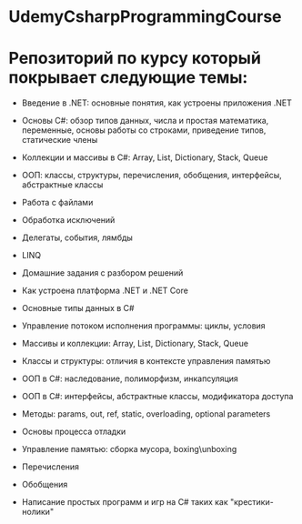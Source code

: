 # UdemyCsharpProgrammingCourse
# Репозиторий по курсу который покрывает следующие темы:

- Введение в .NET: основные понятия, как устроены приложения .NET

- Основы C#: обзор типов данных, числа и простая математика, переменные, основы работы со строками, приведение типов, статические члены

- Коллекции и массивы в C#: Array, List, Dictionary, Stack, Queue

- ООП: классы, структуры, перечисления, обобщения, интерфейсы, абстрактные классы

- Работа с файлами

- Обработка исключений

- Делегаты, события, лямбды

- LINQ

- Домашние задания с разбором решений

- Как устроена платформа .NET и .NET Core
- Основные типы данных в C#
- Управление потоком исполнения программы: циклы, условия
- Массивы и коллекции: Array, List, Dictionary, Stack, Queue
- Классы и структуры: отличия в контексте управления памятью
- ООП в C#: наследование, полиморфизм, инкапсуляция
- ООП в С#: интерфейсы, абстрактные классы, модификатора доступа
- Методы: params, out, ref, static, overloading, optional parameters
- Основы процесса отладки
- Управление памятью: сборка мусора, boxing\unboxing
- Перечисления
- Обобщения
- Написание простых программ и игр на C# таких как "крестики-нолики"
